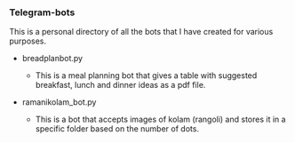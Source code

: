 ### Telegram-bots

This is a personal directory of all the bots that I have created for various purposes.

- breadplanbot.py
  - This is a meal planning bot that gives a table with suggested breakfast, lunch and dinner ideas as a pdf file.

- ramanikolam_bot.py
  - This is a bot that accepts images of kolam (rangoli) and stores it in a specific folder based on the number of dots.
